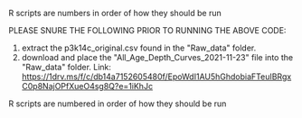 R scripts are numbers in order of how they should be run

PLEASE SNURE THE FOLLOWING PRIOR TO RUNNING THE ABOVE CODE:

1. extract the p3k14c_original.csv found in the "Raw_data" folder.
2. download and place the "All_Age_Depth_Curves_2021-11-23" file into the "Raw_data" folder. Link: https://1drv.ms/f/c/db14a7152605480f/EpoWdI1AU5hGhdobiaFTeuIBRgxC0p8NajOPfXueO4sg8Q?e=1iKhJc

R scripts are numbered in order of how they should be run
